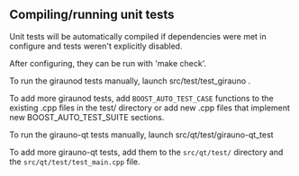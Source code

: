 Compiling/running unit tests
------------------------------------

Unit tests will be automatically compiled if dependencies were met in configure
and tests weren't explicitly disabled.

After configuring, they can be run with 'make check'.

To run the giraunod tests manually, launch src/test/test_girauno .

To add more giraunod tests, add `BOOST_AUTO_TEST_CASE` functions to the existing
.cpp files in the test/ directory or add new .cpp files that
implement new BOOST_AUTO_TEST_SUITE sections.

To run the girauno-qt tests manually, launch src/qt/test/girauno-qt_test

To add more girauno-qt tests, add them to the `src/qt/test/` directory and
the `src/qt/test/test_main.cpp` file.
